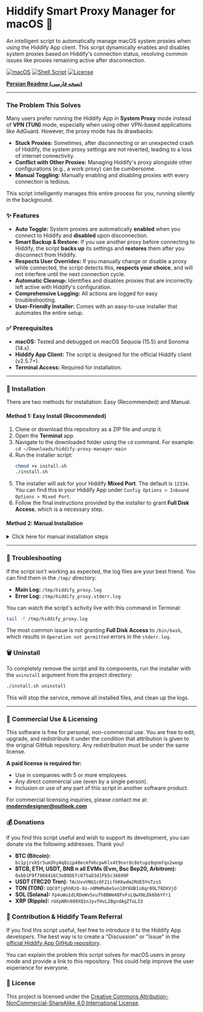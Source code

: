 # Hiddify Smart Proxy Manager for macOS 

An intelligent script to automatically manage macOS system proxies when using the Hiddify App client. This script dynamically enables and disables system proxies based on Hiddify's connection status, resolving common issues like proxies remaining active after disconnection.

[![macOS](https://img.shields.io/badge/macOS-Sonoma%2B-blue.svg)](https://www.apple.com/macos/sonoma/)
[![Shell Script](https://img.shields.io/badge/Shell-Bash-lightgrey.svg)](https://www.gnu.org/software/bash/)
[![License](https://img.shields.io/badge/License-CC%20BY--NC--SA%204.0-lightgrey.svg)](https://creativecommons.org/licenses/by-nc-sa/4.0/)

[**Persian Readme (نسخه فارسی)**](./README.fa.md)

---

### The Problem This Solves

Many users prefer running the Hiddify App in **System Proxy** mode instead of **VPN (TUN)** mode, especially when using other VPN-based applications like AdGuard. However, the proxy mode has its drawbacks:
- **Stuck Proxies:** Sometimes, after disconnecting or an unexpected crash of Hiddify, the system proxy settings are not reverted, leading to a loss of internet connectivity.
- **Conflict with Other Proxies:** Managing Hiddify's proxy alongside other configurations (e.g., a work proxy) can be cumbersome.
- **Manual Toggling:** Manually enabling and disabling proxies with every connection is tedious.

This script intelligently manages this entire process for you, running silently in the background.

### ✨ Features

- **Auto Toggle:** System proxies are automatically **enabled** when you connect to Hiddify and **disabled** upon disconnection.
- **Smart Backup & Restore:** If you use another proxy before connecting to Hiddify, the script **backs up** its settings and **restores** them after you disconnect from Hiddify.
- **Respects User Overrides:** If you manually change or disable a proxy while connected, the script detects this, **respects your choice**, and will not interfere until the next connection cycle.
- **Automatic Cleanup:** Identifies and disables proxies that are incorrectly left active with Hiddify's configuration.
- **Comprehensive Logging:** All actions are logged for easy troubleshooting.
- **User-Friendly Installer:** Comes with an easy-to-use installer that automates the entire setup.

### ✅ Prerequisites

- **macOS:** Tested and debugged on macOS Sequoia (15.5) and Sonoma (14.x).
- **Hiddify App Client:** The script is designed for the official Hiddify client (v2.5.7+).
- **Terminal Access:** Required for installation.

---

### 🚀 Installation

There are two methods for installation: Easy (Recommended) and Manual.

#### Method 1: Easy Install (Recommended)

1.  Clone or download this repository as a ZIP file and unzip it.
2.  Open the **Terminal** app.
3.  Navigate to the downloaded folder using the `cd` command. For example: `cd ~/Downloads/hiddify-proxy-manager-main`
4.  Run the installer script:
    ```bash
    chmod +x install.sh
    ./install.sh
    ```
5.  The installer will ask for your Hiddify **Mixed Port**. The default is `12334`. You can find this in your Hiddify App under `Config Options > Inbound Options > Mixed Port`.
6.  Follow the final instructions provided by the installer to grant **Full Disk Access**, which is a necessary step.

#### Method 2: Manual Installation

<details>
<summary>Click here for manual installation steps</summary>

1.  **Place the Files:**
    -   Copy `manager.sh` to a permanent location, for example: `mkdir -p ~/scripts && cp manager.sh ~/scripts/`
    -   Copy `template.plist` to the same directory.

2.  **Configure the Script:**
    -   Open `~/scripts/manager.sh` with a text editor.
    -   In the `CONFIGURATION` section, change the `HIDDIFY_PORT` value to your Hiddify's Mixed Port.

3.  **Configure the Service File:**
    -   Open `~/scripts/template.plist`.
    -   Replace the placeholder `PLACEHOLDER_SCRIPT_PATH` with the absolute path to your `manager.sh` file (e.g., `/Users/your_username/scripts/manager.sh`).
    -   Rename the file to `com.user.hiddifyproxymanager.plist`.

4.  **Deploy and Load the Service:**
    -   Move the configured plist file to the `LaunchAgents` directory: `mv ~/scripts/com.user.hiddifyproxymanager.plist ~/Library/LaunchAgents/`
    -   Load the service using Terminal:
        ```bash
        launchctl load ~/Library/LaunchAgents/com.user.hiddifyproxymanager.plist
        ```

5.  **Grant Full Disk Access:**
    -   Go to `System Settings > Privacy & Security > Full Disk Access`.
    -   Click the `+` button, press `Cmd+Shift+G`, and enter `/bin/bash`.
    -   Select the `bash` executable and enable the switch next to it in the list.

</details>

---

### 🔧 Troubleshooting

If the script isn't working as expected, the log files are your best friend. You can find them in the `/tmp/` directory:
- **Main Log:** `/tmp/hiddify_proxy.log`
- **Error Log:** `/tmp/hiddify_proxy.stderr.log`

You can watch the script's activity live with this command in Terminal:
```bash
tail -f /tmp/hiddify_proxy.log
```
The most common issue is not granting **Full Disk Access** to `/bin/bash`, which results in `Operation not permitted` errors in the `stderr.log`.

### 🗑️ Uninstall

To completely remove the script and its components, run the installer with the `uninstall` argument from the project directory:
```bash
./install.sh uninstall
```
This will stop the service, remove all installed files, and clean up the logs.

---

### 💼 Commercial Use & Licensing

This software is free for personal, non-commercial use. You are free to edit, upgrade, and redistribute it under the condition that attribution is given to the original GitHub repository. Any redistribution must be under the same license.

**A paid license is required for:**
-   Use in companies with 5 or more employees.
-   Any direct commercial use (even by a single person).
-   Inclusion or use of any part of this script in another software product.

For commercial licensing inquiries, please contact me at: **moderndesigner@outlook.com**

### 💰 Donations

If you find this script useful and wish to support its development, you can donate via the following addresses. Thank you!

- **BTC (Bitcoin):** `bc1pjrvk5r5um3hy4q8zzp40ecmfmhcpwhlx4t9nxrdc8etupz8qnmfqx2weqp`
- **BTCB, ETH, USDT, BNB n all EVMs (Evm, Bsc Bep20, Arbitrom):** `0xbb1F9f7868416C3eB9DEfc075aD3d1Fb5c36699F`
- **USDT (TRC20 Tron):** `TAcUvvVNU1c6F21cfkKKwdm2RUE5YnTzsS`
- **TON (TON):** `UQC0fjghhRzO-Xo-n0MmMa8eSvn10Y8UB1s8qr09LT6DXVjO`
- **SOL (Solana):** `Fp4uWu1dLRDeWvSxufh8BWm48FnFsLQwXNLDk6bbYFr1`
- **XRP (Ripple):** `rUXpNRn989XQ1nJyvfHvL2BgndAgZToL33`

### 🤝 Contribution & Hiddify Team Referral

If you find this script useful, feel free to introduce it to the Hiddify App developers. The best way is to create a "Discussion" or "Issue" in the [official Hiddify App GitHub repository](https://github.com/hiddify/hiddify-app).

You can explain the problem this script solves for macOS users in proxy mode and provide a link to this repository. This could help improve the user experience for everyone.

### 📜 License

This project is licensed under the [Creative Commons Attribution-NonCommercial-ShareAlike 4.0 International License](https://creativecommons.org/licenses/by-nc-sa/4.0/).
